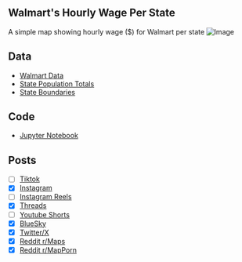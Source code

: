 ## Walmart's Hourly Wage Per State
A simple map showing hourly wage ($) for Walmart per state
![Image](https://drive.google.com/uc?export=view&id=1McHkwjbVJOrjhrbMCD4Yuquhcoyf98Zs)

## Data
* [Walmart Data](https://corporate.walmart.com/about/location-facts/united-states)
* [State Population Totals](https://www.census.gov/data/tables/time-series/demo/popest/2020s-state-total.html)
* [State Boundaries](https://www.census.gov/geographies/mapping-files/time-series/geo/carto-boundary-file.html)

## Code
* [Jupyter Notebook](FormatData.ipynb)

## Posts
- [ ] [Tiktok]()
- [x] [Instagram](https://www.instagram.com/p/DNEr-0wSDVD/)
- [ ] [Instagram Reels]()
- [x] [Threads](https://www.threads.com/@vinemapper/post/DNEr_ZTSZAp)
- [ ] [Youtube Shorts]()
- [x] [BlueSky](https://bsky.app/profile/vinemapper.bsky.social/post/3lvtxceghhs2m)
- [x] [Twitter/X](https://x.com/VineMapper/status/1953608230321762616)
- [x] [Reddit r/Maps](https://www.reddit.com/r/Maps/comments/1mkg9ur/walmarts_average_hourly_wage_per_state/)
- [x] [Reddit r/MapPorn](https://www.reddit.com/r/MapPorn/comments/1mkg9wg/walmarts_average_hourly_wage_per_state/)
